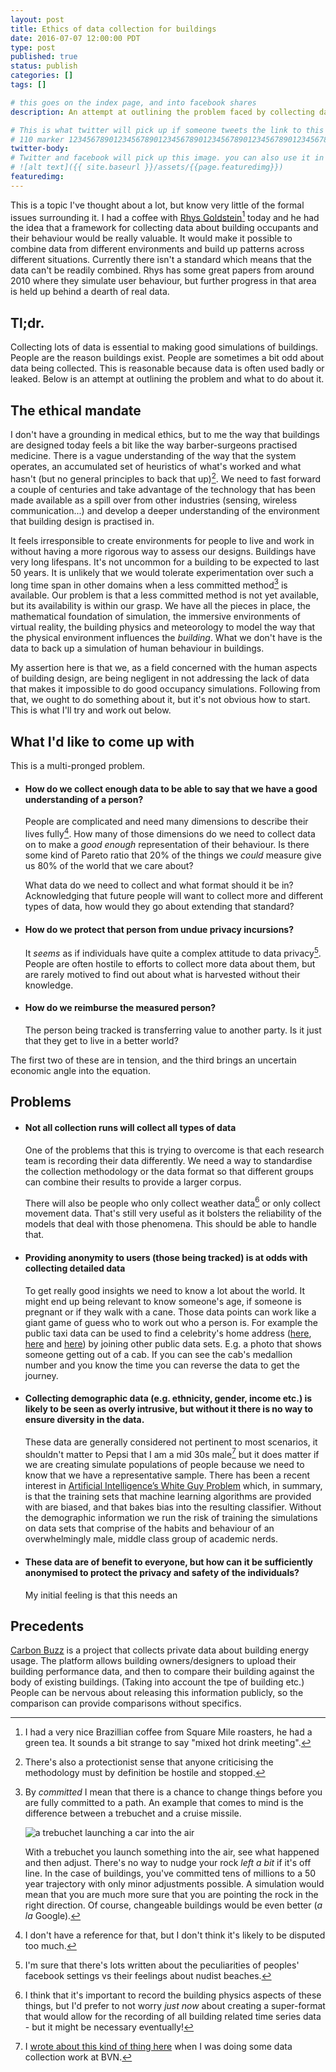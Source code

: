 ```yaml
---
layout: post
title: Ethics of data collection for buildings
date: 2016-07-07 12:00:00 PDT
type: post
published: true
status: publish
categories: []
tags: []

# this goes on the index page, and into facebook shares
description: An attempt at outlining the problem faced by collecting data about building occupants and how to fix those problems

# This is what twitter will pick up if someone tweets the link to this page
# 110 marker 1234567890123456789012345678901234567890123456789012345678901234567890123456789012345678901234567890123456789
twitter-body:
# Twitter and facebook will pick up this image. you can also use it in a post with:
# ![alt text]({{ site.baseurl }}/assets/{{page.featuredimg}})
featuredimg:
---
```


This is a topic I've thought about a lot, but know very little of the formal issues surrounding it. I had a coffee with [Rhys Goldstein](https://www.autodeskresearch.com/people/rhys-goldstein)[^1] today and he had the idea that a framework for collecting data about building occupants and their behaviour would be really valuable. It would make it possible to combine data from different environments and build up patterns across different situations. Currently there isn't a standard which means that the data can't be readily combined. Rhys has some great papers from around 2010 where they simulate user behaviour, but further progress in that area is held up behind a dearth of real data.

## Tl;dr.

Collecting lots of data is essential to making good simulations of buildings. People are the reason buildings exist. People are sometimes a bit odd about data being collected. This is reasonable because data is often used badly or leaked. Below is an attempt at outlining the problem and what to do about it.

## The ethical mandate

I don't have a grounding in medical ethics, but to me the way that buildings are designed today feels a bit like the way barber-surgeons practised medicine. There is a vague understanding of the way that the system operates, an accumulated set of heuristics of what's worked and what hasn't (but no general principles to back that up)[^3]. We need to fast forward a couple of centuries and take advantage of the technology that has been made available as a spill over from other industries (sensing, wireless communication...) and develop a deeper understanding of the environment that building design is practised in.

It feels irresponsible to create environments for people to live and work in without having a more rigorous way to assess our designs. Buildings have very long lifespans. It's not uncommon for a building to be expected to last 50 years. It is unlikely that we would tolerate experimentation over such a long time span in other domains when a less committed method[^5] is available. Our problem is that a less committed method is not yet available, but its availability is within our grasp. We have all the pieces in place, the mathematical foundation of simulation, the immersive environments of virtual reality, the building physics and meteorology to model the way that the physical environment influences the _building_. What we don't have is the data to back up a simulation of human behaviour in buildings.


My assertion here is that we, as a field concerned with the human aspects of building design, are being negligent in not addressing the lack of data that makes it impossible to do good occupancy simulations. Following from that, we ought to do something about it, but it's not obvious how to start. This is what I'll try and work out below.

## What I'd like to come up with

This is a multi-pronged problem.

* #### How do we collect enough data to be able to say that we have a good understanding of a person?

    People are complicated and need many dimensions to describe their lives fully[^2]. How many of those dimensions do we need to collect data on to make a _good enough_ representation of their behaviour. Is there some kind of Pareto ratio that 20% of the things we _could_ measure give us 80% of the world that we care about?

    What data do we need to collect and what format should it be in? Acknowledging that future people will want to collect more and different types of data, how would they go about extending that standard?

* #### How do we protect that person from undue privacy incursions?

    It _seems_ as if individuals have quite a complex attitude to data privacy[^4]. People are often hostile to efforts to collect more data about them, but are rarely motived to find out about what is harvested without their knowledge.

* #### How do we reimburse the measured person?

    The person being tracked is transferring value to another party. Is it just that they get to live in a better world?

The first two of these are in tension, and the third brings an uncertain economic angle into the equation.

## Problems

* #### Not all collection runs will collect all types of data
    One of the problems that this is trying to overcome is that each research team is recording their data differently. We need a way to standardise the collection methodology or the data format so that different groups can combine their results to provide a larger corpus.

    There will also be people who only collect weather data[^6] or only collect movement data. That's still very useful as it bolsters the reliability of the models that deal with those phenomena. This should be able to handle that.
* #### Providing anonymity to users (those being tracked) is at odds with collecting detailed data
    To get really good insights we need to know a lot about the world. It might end up being relevant to know someone's age, if someone is pregnant or if they walk with a cane. Those data points can work like a giant game of guess who to work out who a person is. For example the public taxi data can be used to find a celebrity's home address ([here](http://www.theglobeandmail.com/technology/digital-culture/sticky-data-why-even-anonymized-information-can-still-identify-you/article19918717/), [here](https://www.theguardian.com/technology/2014/jun/27/new-york-taxi-details-anonymised-data-researchers-warn) and [here](http://dataskeptic.com/epnotes/auditing-algorithms.php)) by joining other public data sets. E.g. a photo that shows someone getting out of a cab. If you can see the cab's medallion number and you know the time you can reverse the data to get the journey.
* #### Collecting demographic data (e.g. ethnicity, gender, income etc.) is likely to be seen as overly intrusive, but without it there is no way to ensure diversity in the data.
    These data are generally considered not pertinent to most scenarios, it shouldn't matter to Pepsi that I am a mid 30s male[^7] but it does matter if we are creating simulate populations of people because we need to know that we have a representative sample. There has been a recent interest in [Artificial Intelligence’s White Guy Problem](http://www.nytimes.com/2016/06/26/opinion/sunday/artificial-intelligences-white-guy-problem.html) which, in summary, is that the training sets that machine learning algorithms are provided with are biased, and that bakes bias into the resulting classifier.
    Without the demographic information we run the risk of training the simulations on data sets that comprise of the habits and behaviour of an overwhelmingly male, middle class group of academic nerds.
* #### These data are of benefit to everyone, but how can it be sufficiently anonymised to protect the privacy and safety of the individuals?
    My initial feeling is that this needs an 

## Precedents

[Carbon Buzz](http://www.carbonbuzz.org/) is a project that collects private data about building energy usage. The platform allows building owners/designers to upload their building performance data, and then to compare their building against the body of existing buildings. (Taking into account the tpe of building etc.) People can be nervous about releasing this information publicly, so the comparison can provide comparisons without specifics.



[^1]: I had a very nice Brazillian coffee from Square Mile roasters, he had a green tea. It sounds a bit strange to say "mixed hot drink meeting".

[^2]: I don't have a reference for that, but I don't think it's likely to be disputed too much.

[^3]: There's also a protectionist sense that anyone criticising the methodology must by definition be hostile and stopped.

[^4]: I'm sure that there's lots written about the peculiarities of peoples' facebook settings vs their feelings about nudist beaches.

[^5]: By _committed_ I mean that there is a chance to change things before you are fully committed to a path. An example that comes to mind is the difference between a trebuchet and a cruise missile.

    ![a trebuchet launching a car into the air](http://i.makeagif.com/media/4-30-2015/di15Ti.gif)

    With a trebuchet you launch something into the air, see what happened and then adjust. There's no way to nudge your rock _left a bit_ if it's off line. In the case of buildings, you've committed tens of millions to a 50 year trajectory with only minor adjustments possible. A simulation would mean that you are much more sure that you are pointing the rock in the right direction. Of course, changeable buildings would be even better (_a la_ Google).

[^6]: I think that it's important to record the building physics aspects of these things, but I'd prefer to not worry _just now_ about creating a super-format that would allow for the recording of all building related time series data - but it might be necessary eventually!

[^7]: I [wrote about this kind of thing here](https://notionparallax.co.uk/2015/billing-the-gender-fluid-cardinal-no-forced-values) when I was doing some data collection work at BVN.